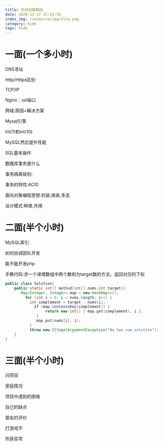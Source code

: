 ```yaml
---
title: 讯龙创威面经
date: 2020-11-17 15:15:59
index_img: /resource/img/xlcw.png
category: hide
tags: hide
---
```



# 一面(一个多小时)

DNS寻址

Http/Https区别

TCP/IP

Nginx：ssl端口

跨域:原因+解决方案

Mysql引擎

Int(1)和Int(10)

MySQL然后提升性能

SQL基本操作

数据库事务是什么

事务隔离级别:

事务的特性:ACID

面向对象编程思想:封装,继承,多态

设计模式:种类,作用


# 二面(半个小时)

MySQL索引

如何协调团队开发

能不能开发php

手撕代码:求一个递增数组中两个数和为target数的方法，返回对应的下标

```java
public class Solution{
    public static int[] method(int[] nums,int target){
       Map<Integer, Integer> map = new HashMap<>();
         for (int i = 0; i < nums.length; i++) {
           int complement = target - nums[i];
             if (map.containsKey(complement)) {
                  return new int[] { map.get(complement), i };
              }
              map.put(nums[i], i);
           }
           throw new IllegalArgumentException("No two sum solution");
    }
}
```

# 三面(半个小时)

问项目

家庭情况

项目中遇到的困难

自己的缺点

朋友的评价

打游戏不

所获奖项